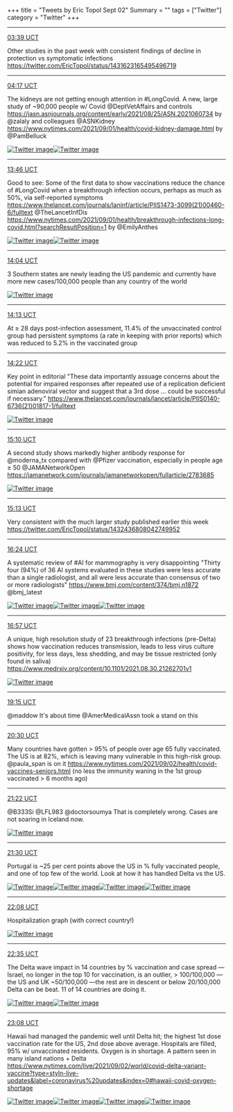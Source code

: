 +++
title = "Tweets by Eric Topol Sept 02"
Summary = ""
tags = ["Twitter"]
category = "Twitter"
+++


---

<a href="https://twitter.com/erictopol/status/1433273455370141697" target="_blank" rel="noreferer">03:39 UCT</a>

Other studies in the past week with consistent findings of decline in protection vs symptomatic infections
https://twitter.com/EricTopol/status/1431623165495496719



---

<a href="https://twitter.com/erictopol/status/1433282855107317760" target="_blank" rel="noreferer">04:17 UCT</a>

The kidneys are not getting enough attention in #LongCovid. A new, large study of ~90,000 people w/ Covid @DeptVetAffairs and controls
https://jasn.asnjournals.org/content/early/2021/08/25/ASN.2021060734 by @zalaly and colleagues @ASNKidney https://www.nytimes.com/2021/09/01/health/covid-kidney-damage.html by @PamBelluck 

<a href="E-QJB2yVkAEQHBR.jpg"  ><img src="E-QJB2yVkAEQHBR.jpg" alt="Twitter image" ></img></a><a href="E-QJW_yVUAEV0kD.jpg"  ><img src="E-QJW_yVUAEV0kD.jpg" alt="Twitter image" ></img></a>

---

<a href="https://twitter.com/erictopol/status/1433426148122189830" target="_blank" rel="noreferer">13:46 UCT</a>

Good to see: Some of the first data to show vaccinations reduce the chance of #LongCovid when a breakthrough infection occurs, perhaps as much as 50%, via self-reported symptoms
https://www.thelancet.com/journals/laninf/article/PIIS1473-3099(21)00460-6/fulltext @TheLancetInfDis 
https://www.nytimes.com/2021/09/01/health/breakthrough-infections-long-covid.html?searchResultPosition=1 by @EmilyAnthes 

<a href="E-SM3eYVUAsfeZp.jpg"  ><img src="E-SM3eYVUAsfeZp.jpg" alt="Twitter image" ></img></a><a href="E-SNPKsUcAEQOos.jpg"  ><img src="E-SNPKsUcAEQOos.jpg" alt="Twitter image" ></img></a>

---

<a href="https://twitter.com/erictopol/status/1433430686241722379" target="_blank" rel="noreferer">14:04 UCT</a>

3 Southern states are newly leading the US pandemic and currently have more new cases/100,000 people than any country of the world 

<a href="E-SRDDKVgAkIAZj.jpg"  ><img src="E-SRDDKVgAkIAZj.jpg" alt="Twitter image" ></img></a>

---

<a href="https://twitter.com/erictopol/status/1433432972498067467" target="_blank" rel="noreferer">14:13 UCT</a>

At ≥ 28 days post-infection assessment, 11.4% of the unvaccinated control group had persistent symptoms (a rate in keeping with prior reports) which was reduced to 5.2% in the vaccinated group



---

<a href="https://twitter.com/erictopol/status/1433435150503735297" target="_blank" rel="noreferer">14:22 UCT</a>

Key point in editorial
"These data importantly assuage concerns about the potential for impaired responses after repeated use of a replication deficient simian adenoviral vector and suggest that a 3rd dose ... could be successful if necessary."
https://www.thelancet.com/journals/lancet/article/PIIS0140-6736(21)01817-1/fulltext 

<a href="E-SVj8zVIAQ0Yad.jpg"  ><img src="E-SVj8zVIAQ0Yad.jpg" alt="Twitter image" ></img></a>

---

<a href="https://twitter.com/erictopol/status/1433447242443091973" target="_blank" rel="noreferer">15:10 UCT</a>

A second study shows markedly higher antibody response for @moderna_tx compared with @Pfizer vaccination, especially in people age ≥ 50
@JAMANetworkOpen https://jamanetwork.com/journals/jamanetworkopen/fullarticle/2783685 

<a href="E-ScIfUUcAAgwiK.jpg"  ><img src="E-ScIfUUcAAgwiK.jpg" alt="Twitter image" ></img></a>

---

<a href="https://twitter.com/erictopol/status/1433448004673892359" target="_blank" rel="noreferer">15:13 UCT</a>

Very consistent with the much larger study published earlier this week
https://twitter.com/EricTopol/status/1432436808042749952



---

<a href="https://twitter.com/erictopol/status/1433465783162601480" target="_blank" rel="noreferer">16:24 UCT</a>

A systematic review of #AI for mammography is very disappointing
"Thirty four (94%) of 36 AI systems evaluated in these studies were less accurate than a single radiologist, and all were less accurate than consensus of two or more radiologists"
https://www.bmj.com/content/374/bmj.n1872 @bmj_latest 

<a href="E-SwuhJVgAQ5Rax.jpg"  ><img src="E-SwuhJVgAQ5Rax.jpg" alt="Twitter image" ></img></a><a href="E-SwvlSVkAAgpPj.jpg"  ><img src="E-SwvlSVkAAgpPj.jpg" alt="Twitter image" ></img></a><a href="E-SwxEXVQAIq3bo.jpg"  ><img src="E-SwxEXVQAIq3bo.jpg" alt="Twitter image" ></img></a>

---

<a href="https://twitter.com/erictopol/status/1433474136332931077" target="_blank" rel="noreferer">16:57 UCT</a>

A unique, high resolution study of 23 breakthrough infections (pre-Delta) shows how vaccination reduces transmission, leads to less virus culture positivity, for less days, less shedding, and may be tissue restricted (only found in saliva)
https://www.medrxiv.org/content/10.1101/2021.08.30.21262701v1 

<a href="E-S4hlUVkAQkWgF.jpg"  ><img src="E-S4hlUVkAQkWgF.jpg" alt="Twitter image" ></img></a>

---

<a href="https://twitter.com/erictopol/status/1433508794202394630" target="_blank" rel="noreferer">19:15 UCT</a>

@maddow It's about time @AmerMedicalAssn took a stand on this



---

<a href="https://twitter.com/erictopol/status/1433527755728056325" target="_blank" rel="noreferer">20:30 UCT</a>

Many countries have gotten &gt; 95% of people over age 65 fully vaccinated. The US is at 82%, which is leaving many vulnerable in this high-risk group. @paula_span is on it
https://www.nytimes.com/2021/09/02/health/covid-vaccines-seniors.html
(no less the immunity waning in the 1st group vaccinated &gt; 6 months ago)



---

<a href="https://twitter.com/erictopol/status/1433540946734444548" target="_blank" rel="noreferer">21:22 UCT</a>

@B333Si @LFL983 @doctorsoumya That is completely wrong. Cases are not soaring in Iceland now. 

<a href="E-T10z3VcBcAMtK.jpg"  ><img src="E-T10z3VcBcAMtK.jpg" alt="Twitter image" ></img></a>

---

<a href="https://twitter.com/erictopol/status/1433542848234745878" target="_blank" rel="noreferer">21:30 UCT</a>

Portugal is ~25 per cent points above the US in % fully vaccinated people, and one of top few of the world.
Look at how it has handled Delta vs the US. 

<a href="E-T3KwZVcB8fJOi.jpg"  ><img src="E-T3KwZVcB8fJOi.jpg" alt="Twitter image" ></img></a><a href="E-T3MNLUcAI8gs2.jpg"  ><img src="E-T3MNLUcAI8gs2.jpg" alt="Twitter image" ></img></a><a href="E-T3NBXVcBIySQk.jpg"  ><img src="E-T3NBXVcBIySQk.jpg" alt="Twitter image" ></img></a><a href="E-T3QF0VcCcvFzQ.jpg"  ><img src="E-T3QF0VcCcvFzQ.jpg" alt="Twitter image" ></img></a>

---

<a href="https://twitter.com/erictopol/status/1433552461910867970" target="_blank" rel="noreferer">22:08 UCT</a>

Hospitalization graph (with correct country!) 

<a href="E-UAU0nVcEEkAud.jpg"  ><img src="E-UAU0nVcEEkAud.jpg" alt="Twitter image" ></img></a>

---

<a href="https://twitter.com/erictopol/status/1433559123820363796" target="_blank" rel="noreferer">22:35 UCT</a>

The Delta wave impact in 14 countries by % vaccination and case spread
—Israel, no longer in the top 10 for vaccination, is an outlier, &gt; 100/100,000
—the US and UK ~50/100,000
—the rest are in descent or below 20/100,000
Delta can be beat. 11 of 14 countries are doing it. 

<a href="E-UENE2VQAEzuA0.jpg"  ><img src="E-UENE2VQAEzuA0.jpg" alt="Twitter image" ></img></a><a href="E-UEaC7VkAQ6RS3.jpg"  ><img src="E-UEaC7VkAQ6RS3.jpg" alt="Twitter image" ></img></a>

---

<a href="https://twitter.com/erictopol/status/1433567655579906048" target="_blank" rel="noreferer">23:08 UCT</a>

Hawaii had managed the pandemic well until Delta hit; the highest 1st dose vaccination rate for the US, 2nd dose above average. Hospitals are filled, 95% w/ unvaccinated residents. Oxygen is in shortage.
A pattern seen in many island nations + Delta
https://www.nytimes.com/live/2021/09/02/world/covid-delta-variant-vaccine?type=styln-live-updates&label=coronavirus%20updates&index=0#hawaii-covid-oxygen-shortage 

<a href="E-UNwkNUYAczHRg.jpg"  ><img src="E-UNwkNUYAczHRg.jpg" alt="Twitter image" ></img></a><a href="E-ULeSUVEAE-JO_.jpg"  ><img src="E-ULeSUVEAE-JO_.jpg" alt="Twitter image" ></img></a><a href="E-UMGU0UYAYS_JG.jpg"  ><img src="E-UMGU0UYAYS_JG.jpg" alt="Twitter image" ></img></a><a href="E-UM_P8VkAETp11.jpg"  ><img src="E-UM_P8VkAETp11.jpg" alt="Twitter image" ></img></a>
